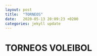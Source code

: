 ```yaml
---
layout: post
title:  "TORNEOS"
date:   2020-05-13 20:09:23 +0200
categories: jekyll update
---
```


# TORNEOS VOLEIBOL
